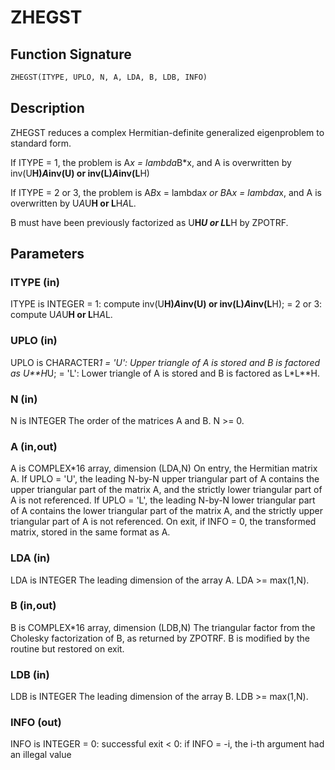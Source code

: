 # ZHEGST

## Function Signature

```fortran
ZHEGST(ITYPE, UPLO, N, A, LDA, B, LDB, INFO)
```

## Description


 ZHEGST reduces a complex Hermitian-definite generalized
 eigenproblem to standard form.

 If ITYPE = 1, the problem is A*x = lambda*B*x,
 and A is overwritten by inv(U**H)*A*inv(U) or inv(L)*A*inv(L**H)

 If ITYPE = 2 or 3, the problem is A*B*x = lambda*x or
 B*A*x = lambda*x, and A is overwritten by U*A*U**H or L**H*A*L.

 B must have been previously factorized as U**H*U or L*L**H by ZPOTRF.

## Parameters

### ITYPE (in)

ITYPE is INTEGER = 1: compute inv(U**H)*A*inv(U) or inv(L)*A*inv(L**H); = 2 or 3: compute U*A*U**H or L**H*A*L.

### UPLO (in)

UPLO is CHARACTER*1 = 'U': Upper triangle of A is stored and B is factored as U**H*U; = 'L': Lower triangle of A is stored and B is factored as L*L**H.

### N (in)

N is INTEGER The order of the matrices A and B. N >= 0.

### A (in,out)

A is COMPLEX*16 array, dimension (LDA,N) On entry, the Hermitian matrix A. If UPLO = 'U', the leading N-by-N upper triangular part of A contains the upper triangular part of the matrix A, and the strictly lower triangular part of A is not referenced. If UPLO = 'L', the leading N-by-N lower triangular part of A contains the lower triangular part of the matrix A, and the strictly upper triangular part of A is not referenced. On exit, if INFO = 0, the transformed matrix, stored in the same format as A.

### LDA (in)

LDA is INTEGER The leading dimension of the array A. LDA >= max(1,N).

### B (in,out)

B is COMPLEX*16 array, dimension (LDB,N) The triangular factor from the Cholesky factorization of B, as returned by ZPOTRF. B is modified by the routine but restored on exit.

### LDB (in)

LDB is INTEGER The leading dimension of the array B. LDB >= max(1,N).

### INFO (out)

INFO is INTEGER = 0: successful exit < 0: if INFO = -i, the i-th argument had an illegal value

